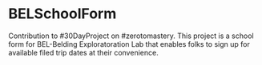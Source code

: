 # BELSchoolForm
Contribution to #30DayProject on #zerotomastery.
This project is a school form for BEL-Belding Exploratoration Lab that enables folks to sign up for available filed trip dates at their convenience.
